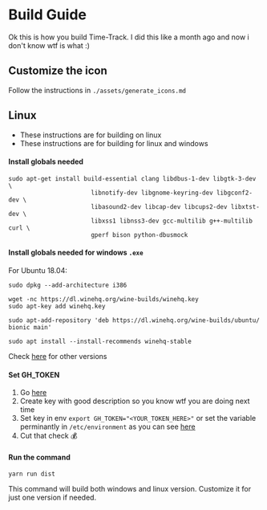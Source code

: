 # Build Guide
Ok this is how you build Time-Track. I did this like a month ago and now i don't know wtf is what :)

## Customize the icon
Follow the instructions in `./assets/generate_icons.md`


## Linux
* These instructions are for building on linux 
* These instructions are for building for linux and windows

#### Install globals needed
```
sudo apt-get install build-essential clang libdbus-1-dev libgtk-3-dev \
                       libnotify-dev libgnome-keyring-dev libgconf2-dev \
                       libasound2-dev libcap-dev libcups2-dev libxtst-dev \
                       libxss1 libnss3-dev gcc-multilib g++-multilib curl \
                       gperf bison python-dbusmock
```

#### Install globals needed for windows `.exe`
For Ubuntu 18.04:
```
sudo dpkg --add-architecture i386 

wget -nc https://dl.winehq.org/wine-builds/winehq.key
sudo apt-key add winehq.key

sudo apt-add-repository 'deb https://dl.winehq.org/wine-builds/ubuntu/ bionic main'

sudo apt install --install-recommends winehq-stable
```
Check [here](https://wiki.winehq.org/Ubuntu) for other versions


#### Set GH_TOKEN
 1. Go [here](https://github.com/settings/tokens)
 2. Create key with good description so you know wtf you are doing next time
 3. Set key in env `export GH_TOKEN="<YOUR_TOKEN_HERE>"` or set the variable perminantly in `/etc/environment` as you can see [here](https://askubuntu.com/a/58828)
 4. Cut that check 💰

#### Run the command
`yarn run dist`

This command will build both windows and linux version. Customize it for just one version if needed.